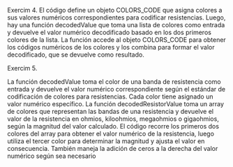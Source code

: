 Exercim 4.
El código define un objeto COLORS_CODE que asigna colores a sus valores numéricos correspondientes para codificar resistencias. Luego, hay una función decodedValue que toma una lista de colores como entrada y devuelve el valor numérico decodificado basado en los dos primeros colores de la lista. La función accede al objeto COLORS_CODE para obtener los códigos numéricos de los colores y los combina para formar el valor decodificado, que se devuelve como resultado.

Exercim 5.

La función decodedValue toma el color de una banda de resistencia como entrada y devuelve el valor numérico correspondiente según el estándar de codificación de colores para resistencias. Cada color tiene asignado un valor numérico específico.
La función decodedResistorValue toma un array de colores que representan las bandas de una resistencia y devuelve el valor de la resistencia en ohmios, kiloohmios, megaohmios o gigaohmios, según la magnitud del valor calculado. El código recorre los primeros dos colores del array para obtener el valor numérico de la resistencia, luego utiliza el tercer color para determinar la magnitud y ajusta el valor en consecuencia. También maneja la adición de ceros a la derecha del valor numérico según sea necesario